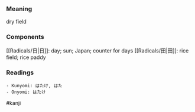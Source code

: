 ### Meaning

dry field

### Components

[[Radicals/日|日]]: day; sun; Japan; counter for days [[Radicals/田|田]]: rice field; rice paddy

### Readings

```
- Kunyomi: はたけ, はた
- Onyomi: はたけ
```

#kanji